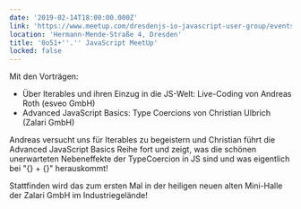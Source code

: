 ```yaml
---
date: '2019-02-14T18:00:00.000Z'
link: 'https://www.meetup.com/dresdenjs-io-javascript-user-group/events/257280507'
location: 'Hermann-Mende-Straße 4, Dresden'
title: '0o51+''.'' JavaScript MeetUp'
locked: false
---
```

Mit den Vorträgen:
* Über Iterables und ihren Einzug in die JS-Welt: Live-Coding von Andreas Roth (esveo GmbH)
* Advanced JavaScript Basics: Type Coercions von Christian Ulbrich (Zalari GmbH)

Andreas versucht uns für Iterables zu begeistern und Christian führt die Advanced JavaScript Basics Reihe fort und zeigt, was die schönen unerwarteten Nebeneffekte der TypeCoercion in JS sind und was eigentlich bei "{} + {}" herauskommt!

Stattfinden wird das zum ersten Mal in der heiligen neuen alten Mini-Halle der Zalari GmbH im Industriegelände!
